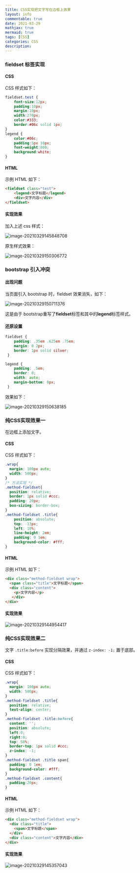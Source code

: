 ```yaml
---
title: CSS实现把文字写在边框上效果
layout: info
commentable: true
date: 2021-03-29
mathjax: true
mermaid: true
tags: [CSS]
categories: CSS
description: 
---
```


### fieldset 标签实现

#### CSS

CSS 样式如下：

```css
fieldset.test {
	font-size:12px;
    padding:10px;
    margin:10px;
    width:270px;
    color:#333; 
    border:#06c solid 1px;
} 
legend {
    color:#06c;
    padding:5px 10px;
    font-weight:800; 
    background:white;
}
```

#### HTML

示例 HTML 如下：

```html
<fieldset class="test"> 
	<legend>文字标题</legend> 
    <div>文字内容</div>
</fieldset>
```

#### 实现效果

加入上述 css 样式：

![image-20210329145848708](/images/2021/03/image-20210329145848708.png)

原生样式效果：

![image-20210329150306772](/images/2021/03/image-20210329150306772.png)

### bootstrap 引入冲突

#### 出现问题

当页面引入 bootstrap 时，fieldset 效果消失，如下：

![image-20210329150711376](/images/2021/03/image-20210329150711376.png)

这是由于 bootstrap重写了**fieldset**标签和其中的**legend**标签样式。

#### 还原设置

```css
fieldset {
    padding: .35em .625em .75em;
    margin: 0 2px;
    border: 1px solid silver;
 }

legend {
    padding: .5em;
    border: 0;
    width: auto;
    margin-bottom: 0px;
 }
```

效果如下：

![image-20210329150638185](/images/2021/03/image-20210329150638185.png)

### 纯CSS实现效果一

在边框上添加文字。

#### CSS

CSS 样式如下：

```css
.wrap{
  margin: 100px auto;
  width: 500px;
}
/* 方法实现 */
.method-fieldset{
  position: relative;
  border: 1px solid #ccc;
  padding: 20px;
  box-sizing: border-box;
}
.method-fieldset .title{
	position: absolute;
	top: -13px;
	left: 10%;
	line-height: 2em;
	padding: 0 1em;
	background-color: #fff;
}
```

#### HTML

示例 HTML 如下：

```html
<div class="method-fieldset wrap">
  <span class="title">文字标题</span>
  <div class="content">
    <p>文字内容</p>
   </div>
</div>
```

#### 实现效果

![image-20210329144954417](/images/2021/03/image-20210329144954417.png)

### 纯CSS实现效果二

文字 `.title:before` 实现分隔效果，并通过 `z-index: -1;` 置于底部。

#### CSS

CSS 样式如下：

```css
.wrap{
  margin: 100px auto;
  width: 500px;
}
.method-fieldset .title{
  position: relative;
  text-align: center;
}
.method-fieldset .title:before{
  content: '';
  position: absolute;
  left:0;
  right:0;
  top: 50%;
  border-top: 1px solid #ccc;
  z-index: -1;
}
.method-fieldset .title span{
  padding: 0 1em;
  background-color: #fff;
}
.method-fieldset .content{
  padding:20px;
}
```

#### HTML

示例 HTML 如下：

```html
<div class="method-fieldset wrap">
  <div class="title">
    <span>文字标题</span>
  </div>
  <div class="content">文字内容</div>
</div>
```

#### 实现效果

![image-20210329145357043](/images/2021/03/image-20210329145357043.png)